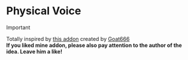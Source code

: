 # Physical Voice

> [!IMPORTANT]
> Totally inspired by [this addon](https://steamcommunity.com/sharedfiles/filedetails/?id=3543338254) created by [Goat666](https://steamcommunity.com/profiles/76561199043052974)<br>
**If you liked mine addon, please also pay attention to the author of the idea. Leave him a like!**
